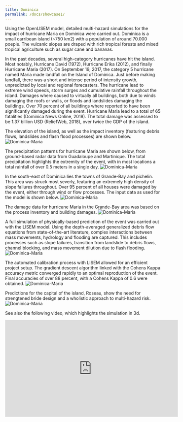```yaml
---
title: Dominica
permalink: /docs/showcase1/
---
```


Using the OpenLISEM model, detailed multi-hazard simulations for the impact of hurricane Maria on Dominica were carried out.
Dominica is a small carribean island (~750 km2) with a population of around 70.000 poeple. 
The vulcanic slopes are draped with rich tropical forests and mixed tropical agriculture such as sugar cane and bananas.

In the past decades, several high-category hurricanes have hit the island. 
Most notably, Hurricane David (1972), Hurricane Erika (2012), and finally Hurricane Maria (2017). 
On September 19, 2017, the category 5 hurricane named Maria made landfall on the Island of Dominica. 
Just before making landfall, there was a short and intense period of intensity growth, unpredicted by local and regional forecasters.
The hurricane lead to extreme wind speeds, storm surges and cumulative rainfall throughout the island. 
Damages where caused to virtually all buildings, both due to winds damaging the roofs or walls, or floods and landslides damaging the buildings. 
Over 70 percent of all buildings where reported to have been significantly damaged during the event. Hurricane Maria lead to a total of 65 fatalities (Dominica News Online, 2018). 
The total damage was assessed to be 1.37 billion USD (ReliefWeb, 2018), over twice the GDP of the island. 

The elevation of the island, as well as the impact inventory (featuring debris flows, landslides and flash flood processes) are shown below.
![Dominica-Maria](/assets/img/dominica_inventory.png)

The precipitation patterns for hurricane Maria are shown below, from ground-based radar data from Guadaloupe and Martinique. The total precipitation highlights the extremity of the event, with in most locations a total rainfall of over 0.5 meters in a single day.
![Dominica-Maria](/assets/img/rain.png)

In the south-east of Dominica lies the towns of Grande-Bay and pichelin. This area was struck most severly, featuring an extremely high density of slope failures throughout.
Over 95 percent of all houses were damaged by the event, either through wind or flow processes. 
The input data as used for the model is shown below.
![Dominica-Maria](/assets/img/map_70.png)

The damage data for hurricane Maria in the Grande-Bay area was based on the process inventory and building damages.
![Dominica-Maria](/assets/img/map_damageall_70.png)

A full simulation of physically-based prediction of the event was carried out with the LISEM model. 
Using the depth-averaged generalized debris flow equations from state-of-the-art literature, complex interactions between mass movements, hydrology and flooding are captured.
This includes processes such as slope failures, transition from landslide to debris flows, channel blocking, and mass movement dilution due to flash flooding.
![Dominica-Maria](/assets/img/figure9.png)

The automated calibration process with LISEM allowed for an efficient project setup. 
The gradient descent algorithm linked with the Cohens Kappa accuracy metric converged rapidly to an optimal reproduction of the event.
Final accuracies of over 88 percent, with a Cohens Kappa of 0.6 were obtained.
![Dominica-Maria](/assets/img/dominica_calibration.png)

Predictions for the capital of the island, Roseau, show the need for strengtened bride design and a wholistic approach to multi-hazard risk.
![Dominica-Maria](/assets/img/dominica_roseau.png)


See also the following video, which highlights the simulation in 3d.

<iframe width="560" height="315" src="https://www.youtube.com/embed/2CmwgLJNZuY" title="YouTube video player" frameborder="0" allow="accelerometer; autoplay; clipboard-write; encrypted-media; gyroscope; picture-in-picture" allowfullscreen></iframe>
 